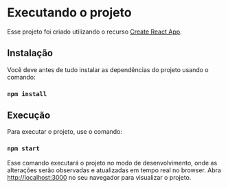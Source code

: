 # Executando o projeto
Esse projeto foi criado utilizando o recurso [Create React App](https://github.com/facebook/create-react-app).

## Instalação

Vocẽ deve antes de tudo instalar as dependências do projeto usando o comando:

### `npm install`

## Execução

Para executar o projeto, use o comando:

### `npm start`

Esse comando executará o projeto no modo de desenvolvimento, onde as alterações serão observadas e atualizadas em tempo real no browser.
Abra [http://localhost:3000](http://localhost:3000) no seu navegador para visualizar o projeto.
